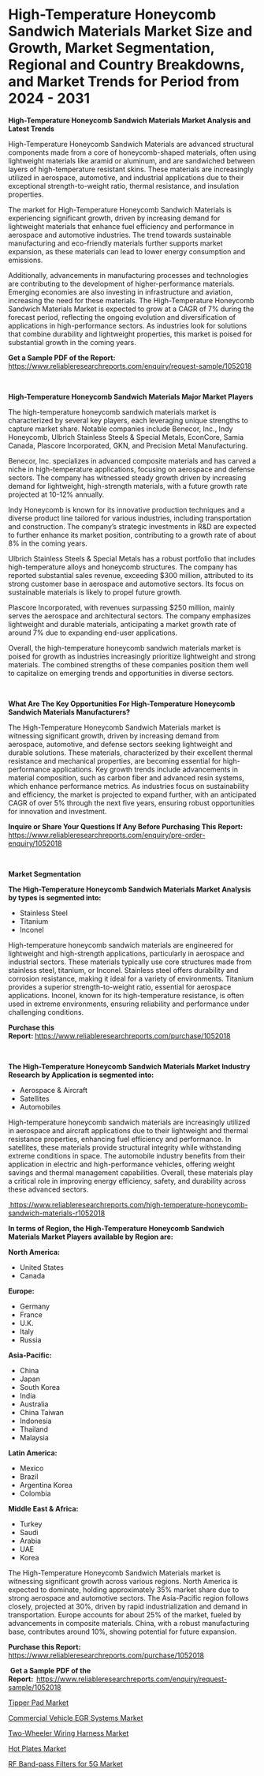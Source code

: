 <p><h1>High-Temperature Honeycomb Sandwich Materials Market Size and Growth, Market Segmentation, Regional and Country Breakdowns, and Market Trends for Period from 2024 -  2031</h1></p><p><strong>High-Temperature Honeycomb Sandwich Materials Market Analysis and Latest Trends</strong></p>
<p><p>High-Temperature Honeycomb Sandwich Materials are advanced structural components made from a core of honeycomb-shaped materials, often using lightweight materials like aramid or aluminum, and are sandwiched between layers of high-temperature resistant skins. These materials are increasingly utilized in aerospace, automotive, and industrial applications due to their exceptional strength-to-weight ratio, thermal resistance, and insulation properties.</p><p>The market for High-Temperature Honeycomb Sandwich Materials is experiencing significant growth, driven by increasing demand for lightweight materials that enhance fuel efficiency and performance in aerospace and automotive industries. The trend towards sustainable manufacturing and eco-friendly materials further supports market expansion, as these materials can lead to lower energy consumption and emissions. </p><p>Additionally, advancements in manufacturing processes and technologies are contributing to the development of higher-performance materials. Emerging economies are also investing in infrastructure and aviation, increasing the need for these materials. The High-Temperature Honeycomb Sandwich Materials Market is expected to grow at a CAGR of 7% during the forecast period, reflecting the ongoing evolution and diversification of applications in high-performance sectors. As industries look for solutions that combine durability and lightweight properties, this market is poised for substantial growth in the coming years.</p></p>
<p><strong>Get a Sample PDF of the Report:&nbsp;</strong> <a href="https://www.reliableresearchreports.com/enquiry/request-sample/1052018?utm_campaign=9&utm_medium=2&utm_source=Github&utm_content=ia&utm_term=15102024&utm_id=high-temperature-honeycomb-sandwich-materials">https://www.reliableresearchreports.com/enquiry/request-sample/1052018</a></p>
<p>&nbsp;</p>
<p><strong>High-Temperature Honeycomb Sandwich Materials Major Market Players</strong></p>
<p><p>The high-temperature honeycomb sandwich materials market is characterized by several key players, each leveraging unique strengths to capture market share. Notable companies include Benecor, Inc., Indy Honeycomb, Ulbrich Stainless Steels & Special Metals, EconCore, Samia Canada, Plascore Incorporated, GKN, and Precision Metal Manufacturing.</p><p>Benecor, Inc. specializes in advanced composite materials and has carved a niche in high-temperature applications, focusing on aerospace and defense sectors. The company has witnessed steady growth driven by increasing demand for lightweight, high-strength materials, with a future growth rate projected at 10-12% annually.</p><p>Indy Honeycomb is known for its innovative production techniques and a diverse product line tailored for various industries, including transportation and construction. The company’s strategic investments in R&D are expected to further enhance its market position, contributing to a growth rate of about 8% in the coming years.</p><p>Ulbrich Stainless Steels & Special Metals has a robust portfolio that includes high-temperature alloys and honeycomb structures. The company has reported substantial sales revenue, exceeding $300 million, attributed to its strong customer base in aerospace and automotive sectors. Its focus on sustainable materials is likely to propel future growth.</p><p>Plascore Incorporated, with revenues surpassing $250 million, mainly serves the aerospace and architectural sectors. The company emphasizes lightweight and durable materials, anticipating a market growth rate of around 7% due to expanding end-user applications.</p><p>Overall, the high-temperature honeycomb sandwich materials market is poised for growth as industries increasingly prioritize lightweight and strong materials. The combined strengths of these companies position them well to capitalize on emerging trends and opportunities in diverse sectors.</p></p>
<p>&nbsp;</p>
<p><strong>What Are The Key Opportunities For High-Temperature Honeycomb Sandwich Materials Manufacturers?</strong></p>
<p><p>The High-Temperature Honeycomb Sandwich Materials market is witnessing significant growth, driven by increasing demand from aerospace, automotive, and defense sectors seeking lightweight and durable solutions. These materials, characterized by their excellent thermal resistance and mechanical properties, are becoming essential for high-performance applications. Key growth trends include advancements in material composition, such as carbon fiber and advanced resin systems, which enhance performance metrics. As industries focus on sustainability and efficiency, the market is projected to expand further, with an anticipated CAGR of over 5% through the next five years, ensuring robust opportunities for innovation and investment.</p></p>
<p><strong>Inquire or Share Your Questions If Any Before Purchasing This Report:</strong> <a href="https://www.reliableresearchreports.com/enquiry/pre-order-enquiry/1052018?utm_campaign=9&utm_medium=2&utm_source=Github&utm_content=ia&utm_term=15102024&utm_id=high-temperature-honeycomb-sandwich-materials">https://www.reliableresearchreports.com/enquiry/pre-order-enquiry/1052018</a></p>
<p>&nbsp;</p>
<p><strong>Market Segmentation</strong></p>
<p><strong>The High-Temperature Honeycomb Sandwich Materials Market Analysis by types is segmented into:</strong></p>
<p><ul><li>Stainless Steel</li><li>Titanium</li><li>Inconel</li></ul></p>
<p><p>High-temperature honeycomb sandwich materials are engineered for lightweight and high-strength applications, particularly in aerospace and industrial sectors. These materials typically use core structures made from stainless steel, titanium, or Inconel. Stainless steel offers durability and corrosion resistance, making it ideal for a variety of environments. Titanium provides a superior strength-to-weight ratio, essential for aerospace applications. Inconel, known for its high-temperature resistance, is often used in extreme environments, ensuring reliability and performance under challenging conditions.</p></p>
<p><strong>Purchase this Report:&nbsp;</strong><a href="https://www.reliableresearchreports.com/purchase/1052018?utm_campaign=9&utm_medium=2&utm_source=Github&utm_content=ia&utm_term=15102024&utm_id=high-temperature-honeycomb-sandwich-materials">https://www.reliableresearchreports.com/purchase/1052018</a></p>
<p>&nbsp;</p>
<p><strong>The High-Temperature Honeycomb Sandwich Materials Market Industry Research by Application is segmented into:</strong></p>
<p><ul><li>Aerospace & Aircraft</li><li>Satellites</li><li>Automobiles</li></ul></p>
<p><p>High-temperature honeycomb sandwich materials are increasingly utilized in aerospace and aircraft applications due to their lightweight and thermal resistance properties, enhancing fuel efficiency and performance. In satellites, these materials provide structural integrity while withstanding extreme conditions in space. The automobile industry benefits from their application in electric and high-performance vehicles, offering weight savings and thermal management capabilities. Overall, these materials play a critical role in improving energy efficiency, safety, and durability across these advanced sectors.</p></p>
<p><a href="https://www.reliableresearchreports.com/high-temperature-honeycomb-sandwich-materials-r1052018?utm_campaign=9&utm_medium=2&utm_source=Github&utm_content=ia&utm_term=15102024&utm_id=high-temperature-honeycomb-sandwich-materials">&nbsp;https://www.reliableresearchreports.com/high-temperature-honeycomb-sandwich-materials-r1052018</a></p>
<p><strong>In terms of Region, the High-Temperature Honeycomb Sandwich Materials Market Players available by Region are:</strong></p>
<p>
    <p> <strong> North America: </strong>
        <ul>
            <li>United States</li>
            <li>Canada</li>
        </ul>
        </p> 
    <p> <strong> Europe: </strong>
        <ul>
            <li>Germany</li>
            <li>France</li>
            <li>U.K.</li>
            <li>Italy</li>
            <li>Russia</li>
        </ul>
        </p> 
    <p> <strong> Asia-Pacific: </strong>
        <ul>
            <li>China</li>
            <li>Japan</li>
            <li>South Korea</li>
            <li>India</li>
            <li>Australia</li>
            <li>China Taiwan</li>
            <li>Indonesia</li>
            <li>Thailand</li>
            <li>Malaysia</li>
        </ul>
        </p> 
    <p> <strong> Latin America: </strong>
        <ul>
            <li>Mexico</li>
            <li>Brazil</li>
            <li>Argentina Korea</li>
            <li>Colombia</li>
        </ul>
        </p> 
    <p> <strong> Middle East & Africa: </strong>
        <ul>
            <li>Turkey</li>
            <li>Saudi</li>
            <li>Arabia</li>
            <li>UAE</li>
            <li>Korea</li>
        </ul>
    </p>
    </p>
<p><p>The High-Temperature Honeycomb Sandwich Materials market is witnessing significant growth across various regions. North America is expected to dominate, holding approximately 35% market share due to strong aerospace and automotive sectors. The Asia-Pacific region follows closely, projected at 30%, driven by rapid industrialization and demand in transportation. Europe accounts for about 25% of the market, fueled by advancements in composite materials. China, with a robust manufacturing base, contributes around 10%, showing potential for future expansion.</p></p>
<p><strong>Purchase this Report: </strong><a href="https://www.reliableresearchreports.com/purchase/1052018?utm_campaign=9&utm_medium=2&utm_source=Github&utm_content=ia&utm_term=15102024&utm_id=high-temperature-honeycomb-sandwich-materials">https://www.reliableresearchreports.com/purchase/1052018</a></p>
<p>&nbsp;<strong>Get a Sample PDF of the Report:&nbsp;&nbsp;</strong><a href="https://www.reliableresearchreports.com/enquiry/request-sample/1052018?utm_campaign=9&utm_medium=2&utm_source=Github&utm_content=ia&utm_term=15102024&utm_id=high-temperature-honeycomb-sandwich-materials">https://www.reliableresearchreports.com/enquiry/request-sample/1052018</a></p>
<p><strong></strong></p>
<p><p><a href="https://www.linkedin.com/pulse/tipper-pad-market2024-2031-industry-insights-investment-opportunities-4ycqf?trk=public_post_embed_feed-article-content&utm_campaign=9&utm_medium=2&utm_source=Github&utm_content=ia&utm_term=15102024&utm_id=high-temperature-honeycomb-sandwich-materials">Tipper Pad Market</a></p><p><a href="https://www.linkedin.com/pulse/future-trends-global-commercial-vehicle-egr-systems-market-insights-6mzzf?trk=public_post_embed_feed-article-content&utm_campaign=9&utm_medium=2&utm_source=Github&utm_content=ia&utm_term=15102024&utm_id=high-temperature-honeycomb-sandwich-materials">Commercial Vehicle EGR Systems Market</a></p><p><a href="https://www.linkedin.com/pulse/two-wheeler-wiring-harness-market-transformation-comparative-kpeyf?trk=public_post_embed_feed-article-content&utm_campaign=9&utm_medium=2&utm_source=Github&utm_content=ia&utm_term=15102024&utm_id=high-temperature-honeycomb-sandwich-materials">Two-Wheeler Wiring Harness Market</a></p><p><a href="https://github.com/WashimHussain441/Market-Research-Report-List-1/blob/main/hot-plates-market.md?utm_campaign=9&utm_medium=2&utm_source=Github&utm_content=ia&utm_term=15102024&utm_id=high-temperature-honeycomb-sandwich-materials">Hot Plates Market</a></p><p><a href="https://github.com/SanjidaMahmud54/Market-Research-Report-List-1/blob/main/rf-band-pass-filters-for-5g-market.md?utm_campaign=9&utm_medium=2&utm_source=Github&utm_content=ia&utm_term=15102024&utm_id=high-temperature-honeycomb-sandwich-materials">RF Band-pass Filters for 5G Market</a></p></p>